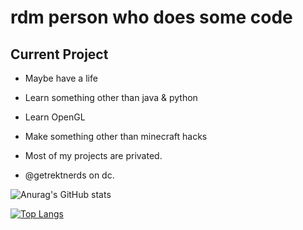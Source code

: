 # rdm person who does some code

## Current Project

- Maybe have a life
- Learn something other than java & python
- Learn OpenGL
- Make something other than minecraft hacks
- Most of my projects are privated.

- @getrektnerds on dc.

![Anurag's GitHub stats](https://github-readme-stats.vercel.app/api?username=LegitPhase&show_icons=true&theme=dracula)


[![Top Langs](https://github-readme-stats.vercel.app/api/top-langs/?username=LegitPhase&layout=donut&theme=dracula)](https://github.com/anuraghazra/github-readme-stats)


<!---
LegitPhase/LegitPhase is a ✨ special ✨ repository because its `README.md` (this file) appears on your GitHub profile.
You can click the Preview link to take a look at your changes.
--->
